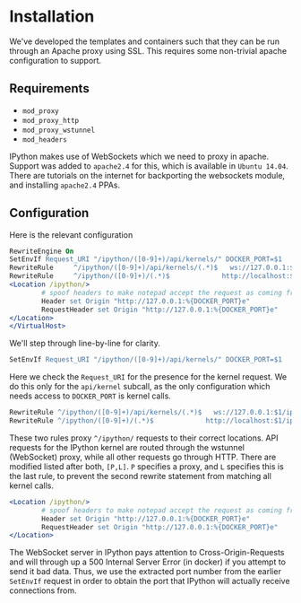 # Installation

We've developed the templates and containers such that they can be run through an Apache proxy using
SSL. This requires some non-trivial apache configuration to support.

## Requirements

 * `mod_proxy`
 * `mod_proxy_http`
 * `mod_proxy_wstunnel`
 * `mod_headers`

IPython makes use of WebSockets which we need to proxy in apache. Support was added to `apache2.4`
for this, which is available in `Ubuntu 14.04`. There are tutorials on the internet for backporting
the websockets module, and installing `apache2.4` PPAs.

## Configuration

Here is the relevant configuration

```apache
RewriteEngine On
SetEnvIf Request_URI "/ipython/([0-9]+)/api/kernels/" DOCKER_PORT=$1
RewriteRule     ^/ipython/([0-9]+)/api/kernels/(.*)$   ws://127.0.0.1:$1/ipython/$1/api/kernels/$2 [P,L]
RewriteRule     ^/ipython/([0-9]+)/(.*)$             http://localhost:$1/ipython/$1/$2 [P,L]
<Location /ipython/>
        # spoof headers to make notepad accept the request as coming from the same origin
        Header set Origin "http://127.0.0.1:%{DOCKER_PORT}e"
        RequestHeader set Origin "http://127.0.0.1:%{DOCKER_PORT}e"
</Location>
</VirtualHost>
```

We'll step through line-by-line for clarity.

```apache
SetEnvIf Request_URI "/ipython/([0-9]+)/api/kernels/" DOCKER_PORT=$1
```

Here we check the `Request_URI` for the presence for the kernel request. We do this only for the `api/kernel` subcall, as the only configuration which needs access to `DOCKER_PORT` is kernel calls.

```apache
RewriteRule ^/ipython/([0-9]+)/api/kernels/(.*)$   ws://127.0.0.1:$1/ipython/$1/api/kernels/$2 [P,L]
RewriteRule ^/ipython/([0-9]+)/(.*)$             http://localhost:$1/ipython/$1/$2 [P,L]
```

These two rules proxy `^/ipython/` requests to their correct locations. API requests for the IPython kernel are routed through the wstunnel (WebSocket) proxy, while all other requests go through HTTP. There are modified listed after both, `[P,L]`. `P` specifies a proxy, and `L` specifies this is the last rule, to prevent the second rewrite statement from matching all kernel calls.

```apache
<Location /ipython/>
        # spoof headers to make notepad accept the request as coming from the same origin
        Header set Origin "http://127.0.0.1:%{DOCKER_PORT}e"
        RequestHeader set Origin "http://127.0.0.1:%{DOCKER_PORT}e"
</Location>
```

The WebSocket server in IPython pays attention to Cross-Origin-Requests and will through up a 500 Internal Server Error (in docker) if you attempt to send it bad data. Thus, we use the extracted port number from the earlier `SetEnvIf` request in order to obtain the port that IPython will actually receive connections from.
